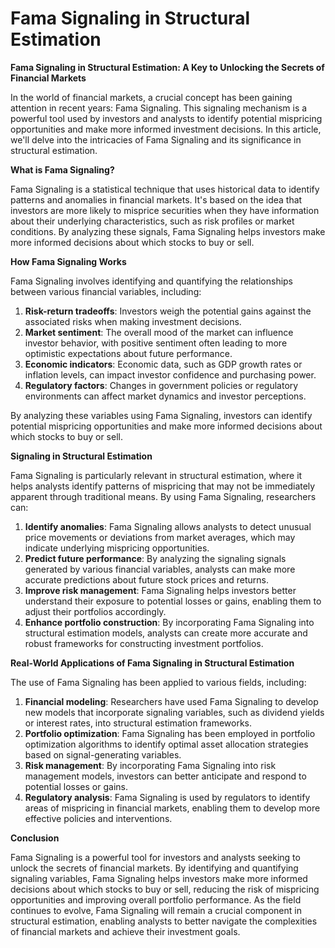 # Fama Signaling in Structural Estimation

**Fama Signaling in Structural Estimation: A Key to Unlocking the Secrets of Financial Markets**

In the world of financial markets, a crucial concept has been gaining attention in recent years: Fama Signaling. This signaling mechanism is a powerful tool used by investors and analysts to identify potential mispricing opportunities and make more informed investment decisions. In this article, we'll delve into the intricacies of Fama Signaling and its significance in structural estimation.

**What is Fama Signaling?**

Fama Signaling is a statistical technique that uses historical data to identify patterns and anomalies in financial markets. It's based on the idea that investors are more likely to misprice securities when they have information about their underlying characteristics, such as risk profiles or market conditions. By analyzing these signals, Fama Signaling helps investors make more informed decisions about which stocks to buy or sell.

**How Fama Signaling Works**

Fama Signaling involves identifying and quantifying the relationships between various financial variables, including:

1. **Risk-return tradeoffs**: Investors weigh the potential gains against the associated risks when making investment decisions.
2. **Market sentiment**: The overall mood of the market can influence investor behavior, with positive sentiment often leading to more optimistic expectations about future performance.
3. **Economic indicators**: Economic data, such as GDP growth rates or inflation levels, can impact investor confidence and purchasing power.
4. **Regulatory factors**: Changes in government policies or regulatory environments can affect market dynamics and investor perceptions.

By analyzing these variables using Fama Signaling, investors can identify potential mispricing opportunities and make more informed decisions about which stocks to buy or sell.

**Signaling in Structural Estimation**

Fama Signaling is particularly relevant in structural estimation, where it helps analysts identify patterns of mispricing that may not be immediately apparent through traditional means. By using Fama Signaling, researchers can:

1. **Identify anomalies**: Fama Signaling allows analysts to detect unusual price movements or deviations from market averages, which may indicate underlying mispricing opportunities.
2. **Predict future performance**: By analyzing the signaling signals generated by various financial variables, analysts can make more accurate predictions about future stock prices and returns.
3. **Improve risk management**: Fama Signaling helps investors better understand their exposure to potential losses or gains, enabling them to adjust their portfolios accordingly.
4. **Enhance portfolio construction**: By incorporating Fama Signaling into structural estimation models, analysts can create more accurate and robust frameworks for constructing investment portfolios.

**Real-World Applications of Fama Signaling in Structural Estimation**

The use of Fama Signaling has been applied to various fields, including:

1. **Financial modeling**: Researchers have used Fama Signaling to develop new models that incorporate signaling variables, such as dividend yields or interest rates, into structural estimation frameworks.
2. **Portfolio optimization**: Fama Signaling has been employed in portfolio optimization algorithms to identify optimal asset allocation strategies based on signal-generating variables.
3. **Risk management**: By incorporating Fama Signaling into risk management models, investors can better anticipate and respond to potential losses or gains.
4. **Regulatory analysis**: Fama Signaling is used by regulators to identify areas of mispricing in financial markets, enabling them to develop more effective policies and interventions.

**Conclusion**

Fama Signaling is a powerful tool for investors and analysts seeking to unlock the secrets of financial markets. By identifying and quantifying signaling variables, Fama Signaling helps investors make more informed decisions about which stocks to buy or sell, reducing the risk of mispricing opportunities and improving overall portfolio performance. As the field continues to evolve, Fama Signaling will remain a crucial component in structural estimation, enabling analysts to better navigate the complexities of financial markets and achieve their investment goals.
